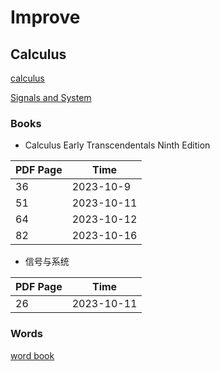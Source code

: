 # Improve

## Calculus

[calculus](/study/caculus.md)

[Signals and System](/study/SignalsAndSystem.md)

### Books

- Calculus Early Transcendentals Ninth Edition

| PDF Page | Time       |
| -------- | ---------- |
| 36       | 2023-10-9  |
| 51       | 2023-10-11 |
| 64       | 2023-10-12 |
| 82       | 2023-10-16 |

- 信号与系统
  
| PDF Page | Time       |
| -------- | ---------- |
| 26       | 2023-10-11 |

### Words

[word book](/study/wordbook.md)
